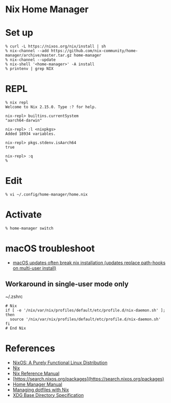 # Nix Home Manager

# Set up

```console
% curl -L https://nixos.org/nix/install | sh
% nix-channel --add https://github.com/nix-community/home-manager/archive/master.tar.gz home-manager
% nix-channel --update
% nix-shell '<home-manager>' -A install
% printenv | grep NIX
```

# REPL

```console
% nix repl
Welcome to Nix 2.15.0. Type :? for help.

nix-repl> builtins.currentSystem
"aarch64-darwin"

nix-repl> :l <nixpkgs>
Added 18934 variables.

nix-repl> pkgs.stdenv.isAarch64
true

nix-repl> :q
%
```

# Edit

```console
% vi ~/.config/home-manager/home.nix
```

# Activate

```console
% home-manager switch
```

# macOS troubleshoot

- [macOS updates often break nix installation (updates replace path-hooks on multi-user install)](https://github.com/NixOS/nix/issues/3616)

## Workaround in single-user mode only
~/.zshrc
```shell
# Nix
if [ -e '/nix/var/nix/profiles/default/etc/profile.d/nix-daemon.sh' ]; then
  source '/nix/var/nix/profiles/default/etc/profile.d/nix-daemon.sh'
fi
# End Nix
```

# References
- [NixOS: A Purely Functional Linux Distribution](https://edolstra.github.io/pubs/nixos-jfp-final.pdf)
- [Nix](https://nixos.org/)
- [Nix Reference Manual](https://nixos.org/manual/nix/stable/introduction.html)
- [https://search.nixos.org/packages](https://search.nixos.org/packages)
- [Home Manager Manual](https://nix-community.github.io/home-manager/)
- [Managing dotfiles with Nix](https://alexpearce.me/2021/07/managing-dotfiles-with-nix/)
- [XDG Base Directory Specification](https://specifications.freedesktop.org/basedir-spec/basedir-spec-latest.html)